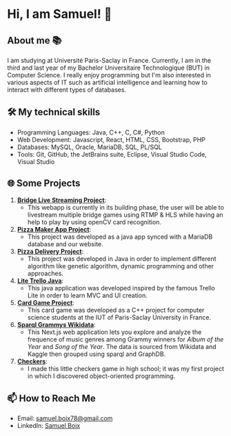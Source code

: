 # Hi, I am Samuel! 👋

## About me 📚
I am studying at Université Paris-Saclay in France. Currently, I am in the third and last year of my Bachelor Universitaire Technologique (BUT) in Computer Science. I really enjoy programming but I'm also interested in various aspects of IT such as artificial intelligence and learning how to interact with different types of databases.

## 🛠️ My technical skills

- Programming Languages: Java, C++, C, C#, Python
- Web Development: Javascript, React, HTML, CSS, Bootstrap, PHP
- Databases: MySQL, Oracle, MariaDB, SQL, PL/SQL
- Tools: Git, GitHub, the JetBrains suite, Eclipse, Visual Studio Code, Visual Studio

## 🌐 Some Projects
1. [**Bridge Live Streaming Project**](https://github.com/Samuelito78/ProjetBridgeWeb):
   - This webapp is currently in its building phase, the user will be able to livestream multiple bridge games using RTMP & HLS while having an help to play by using openCV card recognition. 
2. [**Pizza Maker App Project**](https://github.com/Pierrafrom/PizzaMakerApp): 
   - This project was developed as a java app synced with a MariaDB database and our website.
3. [**Pizza Delivery Project**](https://github.com/Pierrafrom/PizzaDeliveryApp):
   - This project was developed in Java in order to implement different algorithm like genetic algorithm, dynamic programming and other approaches. 
4. [**Lite Trello Java**](https://github.com/Samuelito78/trellolite): 
   - This java application was developed inspired by the famous Trello Lite in order to learn MVC and UI creation.
5. [**Card Game Project**](https://github.com/Pierrafrom/Project-Card-Game): 
   - This card game was developed as a C++ project for computer science students at the IUT of Paris-Saclay University in France.
6. [**Sparql Grammys Wikidata**](https://github.com/Samuelito78/sparql_grammys): 
   - This Next.js web application lets you explore and analyze the frequence of music genres among Grammy winners for *Album of the Year* and *Song of the Year*. The data is sourced from Wikidata and Kaggle then grouped using sparql and GraphDB.
7. [**Checkers**](https://github.com/Samuelito78/Jeu-de-dames):
   - I made this little checkers game in high school; it was my first project in which I discovered object-oriented programming.
   
## 📫 How to Reach Me

- Email: [samuel.boix78@gmail.com](mailto:samuel.boix78@gmail.com)
- LinkedIn: [Samuel Boix](https://www.linkedin.com/in/samuelboix/)
